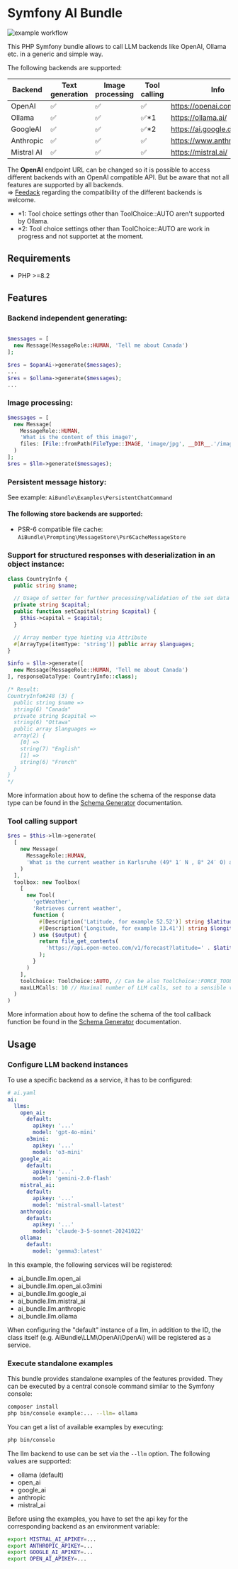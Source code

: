 # Symfony AI Bundle

![example workflow](https://github.com/johannes85/AiBundle/actions/workflows/symfony-bundle.yml/badge.svg)

This PHP Symfony bundle allows to call LLM backends like OpenAI, Ollama etc. in a generic and simple way.

The following backends are supported:

| Backend   | Text generation | Image processing | Tool calling | Info                       
|-----------|---|---|--------------|----------------------------|
| OpenAI    | ✅ | ✅ | ✅            | https://openai.com/        |
| Ollama    | ✅ | ✅ | ✅*1          | https://ollama.ai/         |
| GoogleAI  | ✅ | ✅ | ✅*2          | https://ai.google.dev      |
| Anthropic | ✅ | ✅ | ✅            | https://www.anthropic.com/ |
| Mistral AI | ✅ | ✅ | ✅            | https://mistral.ai/        |

The **OpenAI** endpoint URL can be changed so it is possible to access different backends with an OpenAI compatible API.
But be aware that not all features are supported by all backends.  
 => [Feedack](https://github.com/johannes85/AiBundle/issues/new) regarding the compatibility of the different backends is welcome.

- *1: Tool choice settings other than ToolChoice::AUTO aren't supported by Ollama.
- *2: Tool choice settings other than ToolChoice::AUTO are work in progress and not supportet at the moment.

## Requirements
- PHP >=8.2

## Features

### Backend independent generating:
```php

$messages = [
  new Message(MessageRole::HUMAN, 'Tell me about Canada')
];

$res = $opanAi->generate($messages);
...
$res = $ollama->generate($messages);
...
```

### Image processing:
```php
$messages = [
  new Message(
    MessageRole::HUMAN,
    'What is the content of this image?',
    files: [File::fromPath(FileType::IMAGE, 'image/jpg', __DIR__.'/image.jpg')]
  )
];
$res = $llm->generate($messages);
```

### Persistent message history:
See example: ```AiBundle\Examples\PersistentChatCommand```

#### The following store backends are supported:
- PSR-6 compatible file cache: ```AiBundle\Prompting\MessageStore\Psr6CacheMessageStore```

### Support for structured responses with deserialization in an object instance:

```php
class CountryInfo {
  public string $name;

  // Usage of setter for further processing/validation of the set data
  private string $capital;
  public function setCapital(string $capital) {
    $this->capital = $capital;
  }

  // Array member type hinting via Attribute
  #[ArrayType(itemType: 'string')] public array $languages; 
}

$info = $llm->generate([
  new Message(MessageRole::HUMAN, 'Tell me about Canada')
], responseDataType: CountryInfo::class);

/* Result:
CountryInfo#248 (3) {
  public string $name =>
  string(6) "Canada"
  private string $capital =>
  string(6) "Ottawa"
  public array $languages =>
  array(2) {
    [0] =>
    string(7) "English"
    [1] =>
    string(6) "French"
  }
}
*/
```

More information about how to define the schema of the response data type can be found in the [Schema Generator](docs/schema_generator.md) documentation.

### Tool calling support

```php
$res = $this->llm->generate(
  [
    new Message(
      MessageRole::HUMAN,
      'What is the current weather in Karlsruhe (49° 1′ N , 8° 24′ O) and Stuttgart (48° 47′ N, 9° 11′ O), Germany'
    )
  ],
  toolbox: new Toolbox(
    [
      new Tool(
        'getWeather',
        'Retrieves current weather',
        function (
          #[Description('Latitude, for example 52.52')] string $latitude,
          #[Description('Longitude, for example 13.41')] string $longitude
        ) use ($output) {
          return file_get_contents(
            'https://api.open-meteo.com/v1/forecast?latitude=' . $latitude . '&longitude=' . $longitude . '&current=temperature,windspeed'
          );
        }
      )
    ],
    toolChoice: ToolChoice::AUTO, // Can be also ToolChoice::FORCE_TOOL_USAGE or the name of a tool to enforce usage
    maxLLMCalls: 10 // Maximal number of LLM calls, set to a sensible value to avoid infinite loops or expensive calls. Default: 10
  )
)
```

More information about how to define the schema of the tool callback function be found in the [Schema Generator](docs/schema_generator.md) documentation.


## Usage

### Configure LLM backend instances
To use a specific backend as a service, it has to be configured:

```yaml
# ai.yaml
ai:
  llms:
    open_ai:
      default:
        apikey: '...'
        model: 'gpt-4o-mini'
      o3mini:
        apikey: '...'
        model: 'o3-mini'
    google_ai:
      default:
        apikey: '...'
        model: 'gemini-2.0-flash'
    mistral_ai:
      default:
        apikey: '...'
        model: 'mistral-small-latest'
    anthropic:
      default:
        apikey: '...'
        model: 'claude-3-5-sonnet-20241022'
    ollama:
      default:
        model: 'gemma3:latest'
```

In this example, the following services will be registered:
- ai_bundle.llm.open_ai
- ai_bundle.llm.open_ai.o3mini
- ai_bundle.llm.google_ai
- ai_bundle.llm.mistral_ai
- ai_bundle.llm.anthropic
- ai_bundle.llm.ollama

When configuring the "default" instance of a llm, in addition to the ID, the class itself (e.g. AiBundle\LLM\OpenAi\OpenAi) will be registered as a service.

### Execute standalone examples
This bundle provides standalone examples of the features provided.
They can be executed by a central console command similar to the Symfony console:

```bash
composer install
php bin/console example:... --llm= ollama
```

You can get a list of available examples by executing:
```bash
php bin/console
```

The llm backend to use can be set via the ```--llm``` option.
The following values are supported:
- ollama (default)
- open_ai
- google_ai
- anthropic
- mistral_ai

Before using the examples, you have to set the api key for the corresponding backend as an environment variable:
```bash
export MISTRAL_AI_APIKEY=...
export ANTHROPIC_APIKEY=...
export GOOGLE_AI_APIKEY=...
export OPEN_AI_APIKEY=...
```
